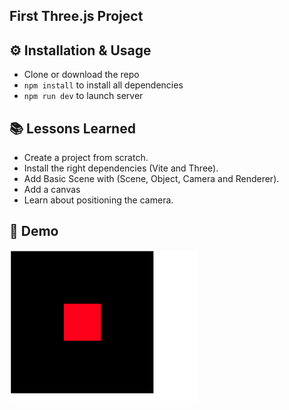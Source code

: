 ## First Three.js Project

## ⚙️ Installation & Usage

- Clone or download the repo
- `npm install` to install all dependencies
- `npm run dev` to launch server

## 📚 Lessons Learned

- Create a project from scratch.
- Install the right dependencies (Vite and Three).
- Add Basic Scene with (Scene, Object, Camera and Renderer).
- Add a canvas
- Learn about positioning the camera.

## 👀 Demo

<img src="./img/screenshot.png" width="300px">
